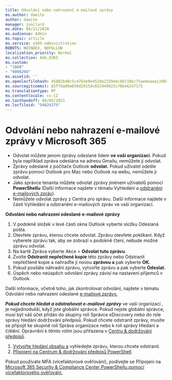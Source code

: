 ```yaml
---
title: Odvolání nebo nahrazení e-mailové zprávy
ms.author: daeite
author: daeite
manager: joallard
ms.date: 04/21/2020
ms.audience: Admin
ms.topic: article
ms.service: o365-administration
ROBOTS: NOINDEX, NOFOLLOW
localization_priority: Normal
ms.collection: Adm_O365
ms.custom:
- "1860"
- "9000260"
ms.assetid: ''
ms.openlocfilehash: 45882b49c5c47b3e0e4519e2339e6c68110bc75aebeaeac2d0ccd009bdfa3f7e
ms.sourcegitcommit: b5f7da89a650d2915dc652449623c78be6247175
ms.translationtype: MT
ms.contentlocale: cs-CZ
ms.lasthandoff: 08/05/2021
ms.locfileid: "54024379"
---
```

# <a name="recall-or-replace-an-email-message-in-microsoft-365"></a>Odvolání nebo nahrazení e-mailové zprávy v Microsoft 365

- Odvolat můžete jenom zprávy odeslané lidem **ve vaší organizaci**. Pokud byla například zpráva odeslána na adresu Gmailu, nemůžete ji odvolat.
- Zprávy odeslané z počítače Outlook **odvolat.** Pokud uživatel odešle zprávu pomocí Outlook pro Mac nebo Outlook na webu, nemůžete ji odvolat.
- Jako správce tenanta můžete odvolat zprávy jménem uživatelů pomocí **PowerShellu** (Další informace najdete v tématu Vyhledání a [odstranění e-mailových zpráv](https://docs.microsoft.com/microsoft-365/compliance/search-for-and-delete-messages-in-your-organization)).
- Nemůžete odvolat zprávy z Centra pro správu. Další informace najdete v části Vyhledání a odstranění e-mailových zpráv ve vaší organizaci.

**Odvolání nebo nahrazení odeslané e-mailové zprávy**

1. V podokně složek v levé části okna Outlook vyberte složku Odeslaná pošta.
2. Otevřete zprávu, kterou chcete odvolat. Zprávu otevřete poklikaní. Když vyberete zprávu tak, aby se zobrazí v podokně čtení, nebude možné zprávu odvolat.
3. Na kartě Zpráva vyberte Akce  >  **Odvolat tuto zprávu**.
4. Zvolte **Odstranit nepřečtené kopie** této zprávy nebo Odstranit nepřečtené kopie a nahraďte ji novou **zprávou a** pak vyberte **OK.**
5. Pokud posíláte náhradní zprávu, vytvořte zprávu a pak vyberte **Odeslat.**
6. Úspěch nebo neúspěch odvolání zprávy závisí na nastavení příjemců v Outlook.

Další informace, včetně toho, jak zkontrolovat odvolání, najdete v tématu Odvolání nebo nahrazení odeslané [e-mailové zprávy.](https://support.office.com/article/35027f88-d655-4554-b4f8-6c0729a723a0)

***Pokud chcete hledat a odstraňovat e-mailové zprávy*** ve vaší organizaci , je nejjednodušší, když jste globální správce. Pokud nejste globální správce, musí být váš účet přidán do skupiny rolí Správce eDiscovery nebo do role správy hledání dodržování předpisů. Pokud chcete odstranit zprávy, musíte se připojit ke skupině rolí Správa organizace nebo k roli správy Hledání a čištění. Oprávnění k těmto rolím jsou přiřazena v [Centru & dodržování předpisů](https://protection.office.com/).

1. [Vytvořte hledání obsahu a](https://docs.microsoft.com/microsoft-365/compliance/content-search) vyhledejte zprávu, kterou chcete odstranit.
2. [Připojení na Centrum & dodržování předpisů PowerShell](https://docs.microsoft.com/powershell/exchange/office-365-scc/connect-to-scc-powershell/connect-to-scc-powershell).

Pokud používáte MFA (vícefaktorové ověřování), podívejte se Připojení na [Microsoft 365 Security & Compliance Center PowerShellu pomocí vícefaktorového ověřování.](https://docs.microsoft.com/powershell/exchange/office-365-scc/connect-to-scc-powershell/mfa-connect-to-scc-powershell)
